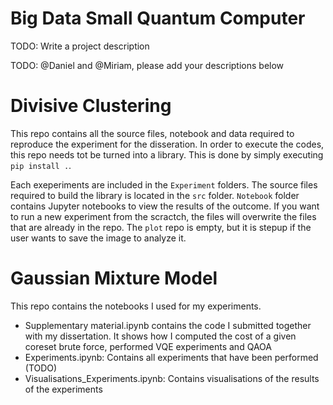 # Big Data Small Quantum Computer

TODO: Write a project description

TODO: @Daniel and @Miriam, please add your descriptions below

# Divisive Clustering

This repo contains all the source files, notebook and data required to reproduce the experiment for the disseration. In order to execute the codes, this repo needs tot be turned into a library. This is done by simply executing `pip install .`.

Each exeperiments are included in the `Experiment` folders. The source files required to build the library is located in the `src` folder. `Notebook` folder contains Jupyter notebooks to view the results of the outcome. If you want to run a new experiment from the scractch, the files will overwrite the files that are already in the repo. The `plot` repo is empty, but it is stepup if the user wants to save the image to analyze it.

# Gaussian Mixture Model

This repo contains the notebooks I used for my experiments.

- Supplementary material.ipynb contains the code I submitted together with my dissertation. It shows how I computed the cost of a given coreset brute force, performed VQE experiments and QAOA
- Experiments.ipynb: Contains all experiments that have been performed (TODO)
- Visualisations_Experiments.ipynb: Contains visualisations of the results of the experiments
